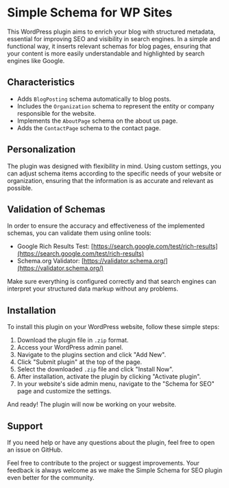 
# Simple Schema for WP Sites
This WordPress plugin aims to enrich your blog with structured metadata, essential for improving SEO and visibility in search engines. In a simple and functional way, it inserts relevant schemas for blog pages, ensuring that your content is more easily understandable and highlighted by search engines like Google.

## Characteristics

- Adds `BlogPosting` schema automatically to blog posts.
- Includes the `Organization` schema to represent the entity or company responsible for the website.
- Implements the `AboutPage` schema on the about us page.
- Adds the `ContactPage` schema to the contact page.

## Personalization

The plugin was designed with flexibility in mind. Using custom settings, you can adjust schema items according to the specific needs of your website or organization, ensuring that the information is as accurate and relevant as possible.

## Validation of Schemas

In order to ensure the accuracy and effectiveness of the implemented schemas, you can validate them using online tools:

-   Google Rich Results Test:  [https://search.google.com/test/rich-results](https://search.google.com/test/rich-results)
-   Schema.org Validator:  [https://validator.schema.org/](https://validator.schema.org/)

Make sure everything is configured correctly and that search engines can interpret your structured data markup without any problems.

## Installation

To install this plugin on your WordPress website, follow these simple steps:

1. Download the plugin file in `.zip` format.
2. Access your WordPress admin panel.
3. Navigate to the plugins section and click "Add New".
4. Click "Submit plugin" at the top of the page.
5. Select the downloaded `.zip` file and click "Install Now".
6. After installation, activate the plugin by clicking "Activate plugin".
7. In your website's side admin menu, navigate to the "Schema for SEO" page and customize the settings.

And ready! The plugin will now be working on your website.

## Support

If you need help or have any questions about the plugin, feel free to open an issue on GitHub.

Feel free to contribute to the project or suggest improvements. Your feedback is always welcome as we make the Simple Schema for SEO plugin even better for the community.
